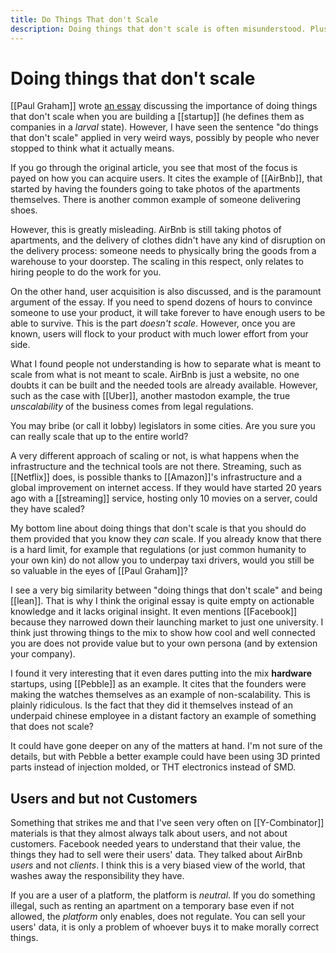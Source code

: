 ```yaml
---
title: Do Things That don't Scale
description: Doing things that don't scale is often misunderstood. Plus, the original essay is not very actionable
---
```

# Doing things that don't scale
[[Paul Graham]] wrote [an essay](http://paulgraham.com/ds.html) discussing the importance of doing things that don't scale when you are building a [[startup]] (he defines them as companies in a *larval* state). However, I have seen the sentence "do things that don't scale" applied in very weird ways, possibly by people who never stopped to think what it actually means. 

If you go through the original article, you see that most of the focus is payed on how you can acquire users. It cites the example of [[AirBnb]], that started by having the founders going to take photos of the apartments themselves. There is another common example of someone delivering shoes. 

However, this is greatly misleading. AirBnb is still taking photos of apartments, and the delivery of clothes didn't have any kind of disruption on the delivery process: someone needs to physically bring the goods from a warehouse to your doorstep. The scaling in this respect, only relates to hiring people to do the work for you. 

On the other hand, user acquisition is also discussed, and is the paramount argument of the essay. If you need to spend dozens of hours to convince someone to use your product, it will take forever to have enough users to be able to survive. This is the part *doesn't scale*. However, once you are known, users will flock to your product with much lower effort from your side. 

What I found people not understanding is how to separate what is meant to scale from what is not meant to scale. AirBnb is just a website, no one doubts it can be built and the needed tools are already available. However, such as the case with [[Uber]], another mastodon example, the true *unscalability* of the business comes from legal regulations. 

You may bribe (or call it lobby) legislators in some cities. Are you sure you can really scale that up to the entire world? 

A very different approach of scaling or not, is what happens when the infrastructure and the technical tools are not there. Streaming, such as [[Netflix]] does, is possible thanks to [[Amazon]]'s infrastructure and a global improvement on internet access. If they would have started 20 years ago with a [[streaming]] service, hosting only 10 movies on a server, could they have scaled?

My bottom line about doing things that don't scale is that you should do them provided that you know they *can* scale. If you already know that there is a hard limit, for example that regulations (or just common humanity to your own kin) do not allow you to underpay taxi drivers, would you still be so valuable in the eyes of [[Paul Graham]]?

I see a very big similarity between "doing things that don't scale" and being [[lean]]. That is why I think the original essay is quite empty on actionable knowledge and it lacks original insight. It even mentions [[Facebook]] because they narrowed down their launching market to just one university. I think just throwing things to the mix to show how cool and well connected you are does not provide value but to your own persona (and by extension your company). 

I found it very interesting that it even dares putting into the mix **hardware** startups, using [[Pebble]] as an example. It cites that the founders were making the watches themselves as an example of non-scalability. This is plainly ridiculous. Is the fact that they did it themselves instead of an underpaid chinese employee in a distant factory an example of something that does not scale? 

It could have gone deeper on any of the matters at hand. I'm not sure of the details, but with Pebble a better example could have been using 3D printed parts instead of injection molded, or THT electronics instead of SMD. 

## Users and but not Customers
Something that strikes me and that I've seen very often on [[Y-Combinator]] materials is that they almost always talk about users, and not about customers. Facebook needed years to understand that their value, the things they had to sell were their users' data. They talked about AirBnb *users* and not *clients*. I think this is a very biased view of the world, that washes away the responsibility they have. 

If you are a user of a platform, the platform is *neutral*. If you do something illegal, such as renting an apartment on a temporary base even if not allowed, the *platform* only enables, does not regulate. You can sell your users' data, it is only a problem of whoever buys it to make morally correct things. 


